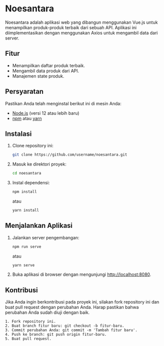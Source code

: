 # Noesantara

Noesantara adalah aplikasi web yang dibangun menggunakan Vue.js untuk menampilkan produk-produk terbaik dari sebuah API. Aplikasi ini diimplementasikan dengan menggunakan Axios untuk mengambil data dari server.

## Fitur

- Menampilkan daftar produk terbaik.
- Mengambil data produk dari API.
- Manajemen state produk.

## Persyaratan

Pastikan Anda telah menginstal berikut ini di mesin Anda:

- [Node.js](https://nodejs.org/) (versi 12 atau lebih baru)
- [npm](https://www.npmjs.com/) atau [yarn](https://yarnpkg.com/)

## Instalasi

1. Clone repository ini:

    ```bash
    git clone https://github.com/username/noesantara.git
    ```

2. Masuk ke direktori proyek:

    ```bash
    cd noesantara
    ```

3. Instal dependensi:

    ```bash
    npm install
    ```

    atau

    ```bash
    yarn install
    ```

## Menjalankan Aplikasi

1. Jalankan server pengembangan:

    ```bash
    npm run serve
    ```

    atau

    ```bash
    yarn serve
    ```

2. Buka aplikasi di browser dengan mengunjungi [http://localhost:8080](http://localhost:8080).

## Kontribusi

Jika Anda ingin berkontribusi pada proyek ini, silakan fork repository ini dan buat pull request dengan perubahan Anda. Harap pastikan bahwa perubahan Anda sudah diuji dengan baik.

    1. Fork repository ini.
    2. Buat branch fitur baru: git checkout -b fitur-baru.
    3. Commit perubahan Anda: git commit -m 'Tambah fitur baru'.
    4. Push ke branch: git push origin fitur-baru.
    5. Buat pull request.
